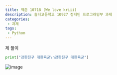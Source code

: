 ```yaml
---
title: 백준 10718 (We love kriii)
description: 솔터고등학교 10927 정지민 프로그래밍부 과제
categories:
 - 과제
tags:
 - Python
---
```


제 풀이

```python
print("강한친구 대한육군\n강한친구 대한육군")
```

![image](https://user-images.githubusercontent.com/95138574/167381188-d63907f3-4847-48e3-8a9b-e68351b4bbff.png)
